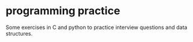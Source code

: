 programming practice
====================

Some exercises in C and python to practice interview questions and data structures.
